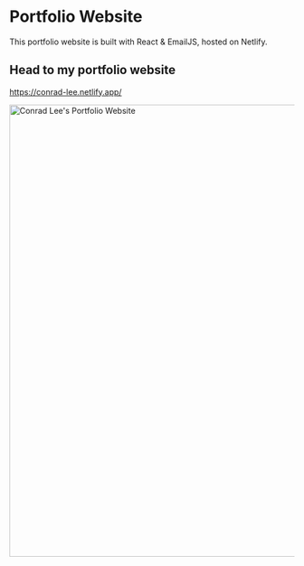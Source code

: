 # Portfolio Website 

This portfolio website is built with React & EmailJS, hosted on Netlify.

## Head to my portfolio website

https://conrad-lee.netlify.app/

<img src="src/assets/portfolio-website.png" alt="Conrad Lee's Portfolio Website" width="800" />